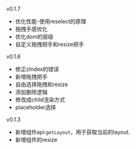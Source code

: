 v0.1.7
- 优化性能-使用reselect的原理
- 拖拽手感优化
- 优化dom的层级
- 自定义拖拽把手和resize把手

v0.1.6
- 修正zIndex的错误
- 新增拖拽把手
- 自由选择拖拽和resize
- 添加删除逻辑
- 修改成child渲染方式
- placeholder选择

v0.1.3

- 新增组件api:```getLayout```，用于获取当前的layout.
- 新增组件的resize